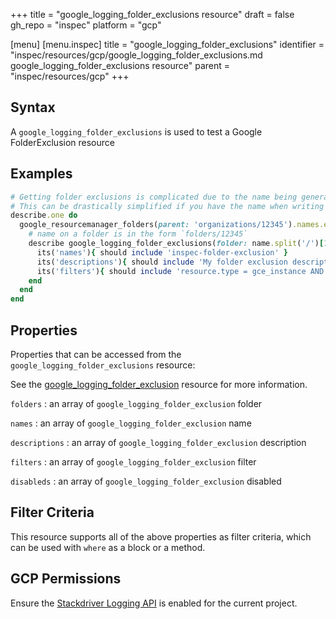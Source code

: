 +++
title = "google_logging_folder_exclusions resource"
draft = false
gh_repo = "inspec"
platform = "gcp"

[menu]
  [menu.inspec]
    title = "google_logging_folder_exclusions"
    identifier = "inspec/resources/gcp/google_logging_folder_exclusions.md google_logging_folder_exclusions resource"
    parent = "inspec/resources/gcp"
+++

## Syntax

A `google_logging_folder_exclusions` is used to test a Google FolderExclusion resource

## Examples

```ruby
# Getting folder exclusions is complicated due to the name being generated by the server.
# This can be drastically simplified if you have the name when writing the test
describe.one do
  google_resourcemanager_folders(parent: 'organizations/12345').names.each do |name|
    # name on a folder is in the form `folders/12345`
    describe google_logging_folder_exclusions(folder: name.split('/')[1]) do
      its('names'){ should include 'inspec-folder-exclusion' }
      its('descriptions'){ should include 'My folder exclusion description' }
      its('filters'){ should include 'resource.type = gce_instance AND severity <= DEBUG' }
    end
  end
end
```

## Properties

Properties that can be accessed from the `google_logging_folder_exclusions` resource:

See the [google_logging_folder_exclusion](/inspec/resources/google_logging_folder_exclusion/#properties) resource for more information.

`folders`
: an array of `google_logging_folder_exclusion` folder

`names`
: an array of `google_logging_folder_exclusion` name

`descriptions`
: an array of `google_logging_folder_exclusion` description

`filters`
: an array of `google_logging_folder_exclusion` filter

`disableds`
: an array of `google_logging_folder_exclusion` disabled

## Filter Criteria

This resource supports all of the above properties as filter criteria, which can be used
with `where` as a block or a method.

## GCP Permissions

Ensure the [Stackdriver Logging API](https://console.cloud.google.com/apis/library/logging.googleapis.com/) is enabled for the current project.
